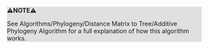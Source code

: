 <div style="margin:2em; background-color: #e0e0e0;">

<strong>⚠️NOTE️️️⚠️</strong>

See Algorithms/Phylogeny/Distance Matrix to Tree/Additive Phylogeny Algorithm for a full explanation of how this algorithm works.
</div>

